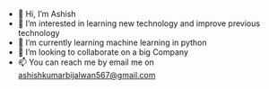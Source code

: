 - 👋 Hi, I’m Ashish
- 👀 I’m interested in learning new technology and improve previous technology
- 🌱 I’m currently learning machine learning in python
- 💞️ I’m looking to collaborate on a big Company
- 📫 You can reach me by email me on ashishkumarbijalwan567@gmail.com
